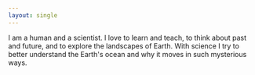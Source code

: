 ```yaml
---
layout: single
---
```


I am a human and a scientist.  I love to learn and teach, 
to think about past and future, and to explore 
the landscapes of Earth.  With science I try to better understand 
the Earth's ocean and why it moves in such mysterious ways.
